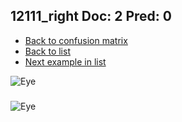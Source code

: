 ## 12111_right Doc: 2 Pred: 0
- [Back to confusion matrix](https://github.com/juliandewit/kaggle_retinopathy/blob/master/matrix.md)
- [Back to list](https://github.com/juliandewit/kaggle_retinopathy/blob/master/lists/20/list.md)
- [Next example in list](https://github.com/juliandewit/kaggle_retinopathy/blob/master/lists/20/12/12129_right.md)

![Eye](https://retinopaty.blob.core.windows.net/size1024/12111_right_2.jpeg)

### 

![Eye]()
